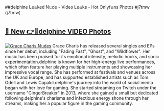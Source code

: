 ##delphine Le𝚊ked N𝚞de - Video Le𝚊ks - Hot Onlyf𝚊ns Photos #j7tmw (j7tmw)

# <h2><a href="https://mediaupload.pro?title=delphine&ref=9FEB">🔗 New 👉🔴delphine VIDEO Photos</a></h2>

[![Grace Charis N𝚞des](https://i.imgur.com/rIISA9y.gif)](https://mediaupload.pro?title=delphine&ref=9FEB)
Grace Charis has released several singles and EPs since her debut, including "Fading Fast", "Ghost", and "Wildflower". Her music has been praised for its emotional intensity, melodic hooks, and sonic experimentation.delphine is known for her high-energy live performances, which often feature her playing multiple instruments and showcasing her impressive vocal range. She has performed at festivals and venues across the UK and Europe, and has supported established artists such as Tom Odell and Lewis Capaldi.delphine's journey into the world of social media began with her love for gaming. She started streaming on Twitch under the username "GingerBreaker" in 2013, where she gained a small but dedicated following.delphine's charisma and infectious energy shone through her streams, making her a popular figure in the gaming community.